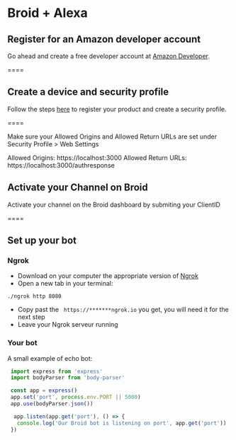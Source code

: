 # Broid + Alexa

## Register for an Amazon developer account

Go ahead and create a free developer account at <a href="https://developer.amazon.com" target="_blank">Amazon Developer</a>.

====

## Create a device and security profile

Follow the steps  <a href="https://github.com/alexa/alexa-avs-sample-app/wiki/Create-Security-Profile" target="_blank">here</a> to register your product and create a security profile.

====

Make sure your Allowed Origins and Allowed Return URLs are set under Security Profile > Web Settings

Allowed Origins: https://localhost:3000
Allowed Return URLs: https://localhost:3000/authresponse

## Activate your Channel on Broid

Activate your channel on the Broid dashboard by submiting your ClientID

====

## Set up your bot

### Ngrok

* Download on your computer the appropriate version of [Ngrok](https://ngrok.com/download)
* Open a new tab in your terminal:
```
./ngrok http 8080
```
* Copy past the ``` https://*******ngrok.io``` you get, you will need it for the next step
* Leave your Ngrok serveur running

### Your bot

A small example of echo bot:

```javascript
 import express from 'express'
 import bodyParser from 'body-parser'

 const app = express()
 app.set('port', process.env.PORT || 5000)
 app.use(bodyParser.json())

  app.listen(app.get('port'), () => {
   console.log('Our Broid bot is listening on port', app.get('port'))
 })
```
